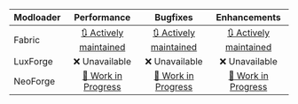 | Modloader | Performance | Bugfixes | Enhancements |
| --- | :---: | :---: | :---: |
| Fabric | [🔃 Actively maintained](fabric/optimizations.md) | [🔃 Actively maintained](fabric/fixes.md) | [🔃 Actively maintained](fabric/enhancements.md) |
| LuxForge | ❌ Unavailable | ❌ Unavailable | ❌ Unavailable |
| NeoForge | [🚧 Work in Progress](neo/optimizations.md) | [🚧 Work in Progress](neo/fixes.md) | [🚧 Work in Progress](neo/enhancements.md) |
